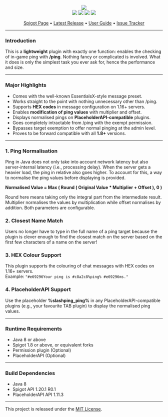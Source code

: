 <p>

<p align="center">
    <img src="https://i.imgur.com/Ydt6CmB.png"><br>
    <img src="https://img.shields.io/badge/Version-1.0.6-green"> <img src="https://img.shields.io/badge/Spigot-1.8+-lightgrey"> <img src="https://img.shields.io/badge/License-MIT-blue"> <img src="https://img.shields.io/badge/Language-Java-yellow">
</p>

<p align="center">
    <a href="https://www.spigotmc.org/resources/112371/">Spigot Page</a> •
    <a href="https://github.com/denniemok/slash-ping/releases">Latest Release</a> •
    <a href="https://github.com/denniemok/slash-ping/wiki">User Guide</a> •
    <a href="https://github.com/denniemok/slash-ping/issues">Issue Tracker</a>
</p>

<p>

<hr>

### Introduction
This is a **lightweight** plugin with exactly one function: enables the checking of in-game ping with **/ping**. Nothing fancy or complicated is involved. What it does is only the simplest task you ever ask for, hence the performance and size. <p>

<hr>

### Major Highlights
- Comes with the well-known EssentialsX-style message preset.
- Works straight to the point with nothing unnecessary other than /ping.
- Supports **HEX codes** in message configuration on 1.16+ servers.
- Enables **modification of ping values** with multiplier and offset.
- Displays normalised pings on **PlaceholderAPI-compatible** plugins.
- Goes completely intractable from /ping with the exempt permission.
- Bypasses target exemption to offer normal pinging at the admin level.
- Proves to be forward compatible with all **1.8+** versions.

<hr>

### 1. Ping Normalisation

Ping in Java does not only take into account network latency but also server-internal latency (i.e., processing delay). When the server gets a heavier load, the ping in relative also goes higher. To account for this, a way to normalise the ping values before displaying is provided.

**Normalised Value = Max ( Round ( Original Value * Multiplier + Offset ), 0 )**

Round here means taking only the integral part from the intermediate result. Multiplier normalises the values by multiplication while offset normalises by addition. Both parameters are configurable. <p>

### 2. Closest Name Match

Users no longer have to type in the full name of a ping target because the plugin is clever enough to find the closest match on the server based on the first few characters of a name on the server!<p>

### 3. HEX Colour Support

This plugin supports the colouring of chat messages with HEX codes on 1.16+ servers.<br>
Example: `"#e69296Your ping is #c8a2c8%ping% #e69296ms."`<p>

### 4. PlaceholderAPI Support

Use the placeholder **%slashping_ping%** in any PlaceholderAPI-compatible plugins (e.g., your favourite TAB plugin) to display the normalised ping values.<p>

<hr>

### Runtime Requirements
- Java 8 or above
- Spigot 1.8 or above, or equivalent forks
- Permission plugin (Optional)
- PlaceholderAPI (Optional)

<hr>

### Build Dependencies
- Java 8
- Spigot API 1.20.1 R0.1
- PlaceholderAPI API 1.11.3

<hr>

This project is released under the [MIT License](https://opensource.org/license/mit/).

